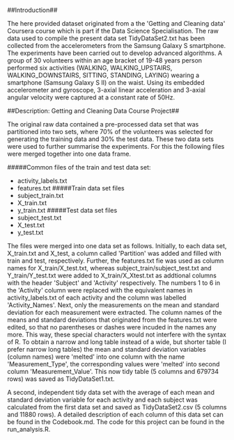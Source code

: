 ##Introduction##

The here provided dataset originated from a the 'Getting and Cleaning data' Coursera course which is part if the Data Science Specialisation. 
The raw data used to compile the present data set TidyDataSet2.txt has been collected from the accelerometers from the Samsung Galaxy S smartphone. The experiments have been carried out to develop advanced algorithms. A group of 30 volunteers within an age bracket of 19-48 years person performed six activities (WALKING, WALKING_UPSTAIRS, WALKING_DOWNSTAIRS, SITTING, STANDING, LAYING) wearing a smartphone (Samsung Galaxy S II) on the waist. Using its embedded accelerometer and gyroscope, 3-axial linear acceleration and 3-axial angular velocity were captured at a constant rate of 50Hz. 

##Description: Getting and Cleaning Data Course Project##

The original raw data contained a pre-processed data set that was partitioned into two sets, where 70% of the volunteers was selected for generating the training data and 30% the test data. These two data sets were used to further summarise the experiments. For this the following files were merged together into one data frame.

#####Common files of the train and test data set:
* activity_labels.txt
* features.txt
#####Train data set files
* subject_train.txt
* X_train.txt
* y_train.txt
#####Test data set files
* subject_test.txt
* X_test.txt
* y_test.txt

The files were merged into one data set as follows. Initially, to each data set, X_train.txt and X_test, a column called 'Partition' was added and filled with train and test, respectively.  Further, the features.txt fie was used as column names for X_train/X_test.txt, whereas subject_train/subject_test.txt and Y_train/Y_test.txt were added to X_train/X_Xtest.txt as addtional columns with the header 'Subject' and 'Activity' respectively. The numbers 1 to 6 in the 'Activity' column were replaced with the equivalent names in activity_labels.txt of each activity and the column was labelled 'Activity_Names'.
Next, only the measurements on the mean and standard deviation for each measurement were extracted.
The column names of the means and standard deviations that originated from the features.txt were edited, so that no parentheses or dashes were incuded in the names any more. This way, these special characters would not interfere with the syntax of R. To obtain a narrow and long table instead of a wide, but shorter table (I prefer narrow long tables) the mean and standard deviation variables (column names) were 'melted' into one column with the name 'Measurement_Type', the corresponding values were 'melted' into second column 'Measurement_Value'. This now tidy table (5 columns and 679734 rows) was saved as TidyDataSet1.txt. 

A second, independent tidy data set with the average of each mean and standard deviation variable for each activity and each subject was calculated from the first data set and saved as TidyDataSet2.csv (5 columns and 11880 rows). A detailed description of each column of this data set can be found in the Codebook.md. The code for this project can be found in the run_analysis.R.


